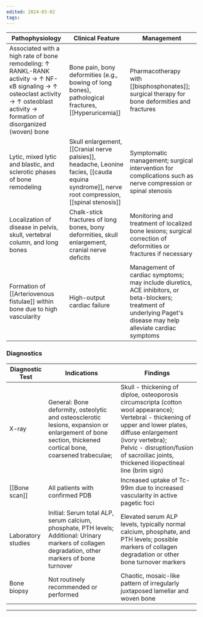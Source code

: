 ```yaml
---
edited: 2024-03-02
tags:
---
```

| Pathophysiology                                                                                                                                                                    | Clinical Feature                                                                                                                              | Management                                                                                                                                                           |
| ---------------------------------------------------------------------------------------------------------------------------------------------------------------------------------- | --------------------------------------------------------------------------------------------------------------------------------------------- | -------------------------------------------------------------------------------------------------------------------------------------------------------------------- |
| Associated with a high rate of bone remodeling: ↑ RANKL-RANK activity → ↑ NF-κB signaling → ↑ osteoclast activity → ↑ osteoblast activity → formation of disorganized (woven) bone | Bone pain, bony deformities (e.g., bowing of long bones), pathological fractures, [[Hyperuricemia]]                                           | Pharmacotherapy with [[bisphosphonates]]; surgical therapy for bone deformities and fractures                                                                        |
| Lytic, mixed lytic and blastic, and sclerotic phases of bone remodeling                                                                                                            | Skull enlargement,[[Cranial nerve palsies]], headache, Leonine facies, [[cauda equina syndrome]], nerve root compression, [[spinal stenosis]] | Symptomatic management; surgical intervention for complications such as nerve compression or spinal stenosis                                                         |
| Localization of disease in pelvis, skull, vertebral column, and long bones                                                                                                         | Chalk-stick fractures of long bones, bony deformities, skull enlargement, cranial nerve deficits                                              | Monitoring and treatment of localized bone lesions; surgical correction of deformities or fractures if necessary                                                     |
| Formation of [[Arteriovenous fistulae]] within bone due to high vascularity                                                                                                        | High-output cardiac failure                                                                                                                   | Management of cardiac symptoms; may include diuretics, ACE inhibitors, or beta-blockers; treatment of underlying Paget's disease may help alleviate cardiac symptoms |

### Diagnostics
| Diagnostic Test    | Indications                                                                                                                                                  | Findings                                                                                                                                                                                                                                                                     |
| ------------------ | ------------------------------------------------------------------------------------------------------------------------------------------------------------ | ---------------------------------------------------------------------------------------------------------------------------------------------------------------------------------------------------------------------------------------------------------------------------- |
| X-ray              | General: Bone deformity, osteolytic and osteosclerotic lesions, expansion or enlargement of bone section, thickened cortical bone, coarsened trabeculae;<br> | Skull - thickening of diploe, osteoporosis circumscripta (cotton wool appearance);<br> Vertebral - thickening of upper and lower plates, diffuse enlargement (ivory vertebra);<br> Pelvic - disruption/fusion of sacroiliac joints, thickened iliopectineal line (brim sign) |
| [[Bone scan]]      | All patients with confirmed PDB                                                                                                                              | Increased uptake of Tc-99m due to increased vascularity in active pagetic foci                                                                                                                                                                                               |
| Laboratory studies | Initial: Serum total ALP, serum calcium, phosphate, PTH levels; Additional: Urinary markers of collagen degradation, other markers of bone turnover          | Elevated serum ALP levels, typically normal calcium, phosphate, and PTH levels; possible markers of collagen degradation or other bone turnover markers                                                                                                                      |
| Bone biopsy        | Not routinely recommended or performed                                                                                                                       | Chaotic, mosaic-like pattern of irregularly juxtaposed lamellar and woven bone                                                                                                                                                                                               |


---
